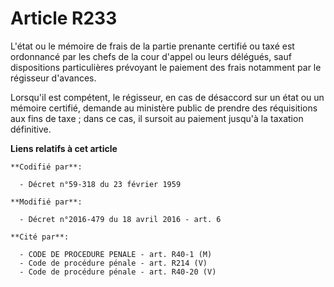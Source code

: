 # Article R233

L'état ou le mémoire de frais de la partie prenante certifié ou taxé est ordonnancé par les chefs de la cour d'appel ou leurs
délégués, sauf dispositions particulières prévoyant le paiement des frais notamment par le régisseur d'avances. 

Lorsqu'il est compétent, le régisseur, en cas de désaccord sur un état ou un mémoire certifié, demande au ministère public de
prendre des réquisitions aux fins de taxe ; dans ce cas, il sursoit au paiement jusqu'à la taxation définitive.

**Liens relatifs à cet article**

	**Codifié par**:

	  - Décret n°59-318 du 23 février 1959

	**Modifié par**:

	  - Décret n°2016-479 du 18 avril 2016 - art. 6

	**Cité par**:

	  - CODE DE PROCEDURE PENALE - art. R40-1 (M)
	  - Code de procédure pénale - art. R214 (V)
	  - Code de procédure pénale - art. R40-20 (V)
